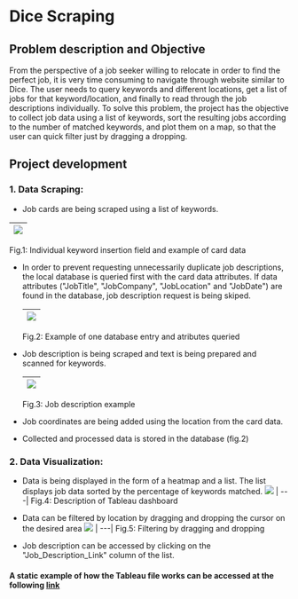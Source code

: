 # Dice Scraping

## Problem description and Objective
From the perspective of a job seeker willing to relocate in order to find the perfect job, it is very time consuming to navigate through website similar to Dice. The user needs to query keywords and different locations, get a list of jobs for that keyword/location, and finally to read through the job descriptions individually.
To solve this problem, the project has the objective to collect job data using a list of keywords, sort the resulting jobs according to the number of matched keywords, and plot them on a map, so that the user can quick filter just by dragging a dropping.

## Project development

### 1. Data Scraping:

* Job cards are being scraped using a list of keywords.

 <img src=https://github.com/florin-vasiliu/dice_scraping/blob/master/images/JobCards.JPG>|
 ---|
 Fig.1: Individual keyword insertion field and example of card data
 
* In order to prevent requesting unnecessarily duplicate job descriptions, the local database is queried first with the card data attributes. If data attributes ("JobTitle", "JobCompany", "JobLocation" and "JobDate") are found in the database, job description request is being skiped.
 
  <img src=https://github.com/florin-vasiliu/dice_scraping/blob/master/images/DatabaseSchema.JPG> |
  ---|
  Fig.2: Example of one database entry and atributes queried
  
* Job description is being scraped and text is being prepared and scanned for keywords.

  <img src=https://github.com/florin-vasiliu/dice_scraping/blob/master/images/JobDescription.JPG> |
  ---|
  Fig.3: Job description example
  
* Job coordinates are being added using the location from the card data.
  
* Collected and processed data is stored in the database (fig.2)
  
 ### 2. Data Visualization:
 
* Data is being displayed in the form of a heatmap and a list. The list displays job data sorted by the percentage of keywords matched. 
  <img src=https://github.com/florin-vasiliu/dice_scraping/blob/master/images/TableauDashboard.JPG> |
  ---|
  Fig.4: Description of Tableau dashboard
  
* Data can be filtered by location by dragging and dropping the cursor on the desired area
  <img src=https://media.giphy.com/media/F8L4UlK9Ej40IH6Qag/giphy.gif> |
  ---|
  Fig.5: Filtering by dragging and dropping

* Job description can be accessed by clicking on the "Job_Description_Link" column of the list.

#### A static example of how the Tableau file works can be accessed at the following <a href="https://public.tableau.com/profile/florin.vasiliu4232#!/vizhome/DiceData_16199065191880/JobsDistribution">link</a>
  
  
 
 

